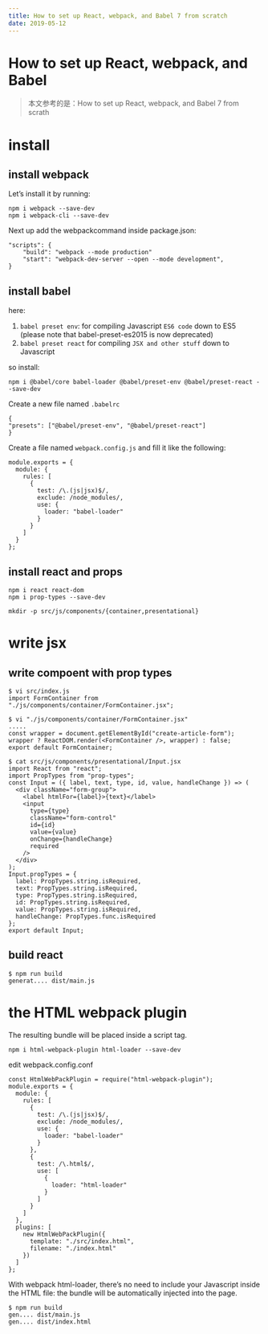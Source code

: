 ```yaml
---
title: How to set up React, webpack, and Babel 7 from scratch
date: 2019-05-12
---
```

# How to set up React, webpack, and Babel
> 本文参考的是：How to set up React, webpack, and Babel 7 from scrath

# install
## install webpack
Let’s install it by running:

    npm i webpack --save-dev
    npm i webpack-cli --save-dev

Next up add the webpackcommand inside package.json:

    "scripts": {
        "build": "webpack --mode production"
        "start": "webpack-dev-server --open --mode development",
    }

## install babel 
here:
1. `babel preset env`: for compiling Javascript `ES6 code` down to ES5 (please note that babel-preset-es2015 is now deprecated)
2. `babel preset react` for compiling `JSX and other stuff` down to Javascript

so install:

    npm i @babel/core babel-loader @babel/preset-env @babel/preset-react --save-dev

Create a new file named `.babelrc` 

    {
    "presets": ["@babel/preset-env", "@babel/preset-react"]
    }

Create a file named `webpack.config.js` and fill it like the following:

    module.exports = {
      module: {
        rules: [
          {
            test: /\.(js|jsx)$/,
            exclude: /node_modules/,
            use: {
              loader: "babel-loader"
            }
          }
        ]
      }
    };

## install react and props

    npm i react react-dom
    npm i prop-types --save-dev

    mkdir -p src/js/components/{container,presentational}

# write jsx
## write compoent with prop types

    $ vi src/index.js
    import FormContainer from "./js/components/container/FormContainer.jsx";

    $ vi "./js/components/container/FormContainer.jsx"
    .....
    const wrapper = document.getElementById("create-article-form");
    wrapper ? ReactDOM.render(<FormContainer />, wrapper) : false;
    export default FormContainer;

    $ cat src/js/components/presentational/Input.jsx
    import React from "react";
    import PropTypes from "prop-types";
    const Input = ({ label, text, type, id, value, handleChange }) => (
      <div className="form-group">
        <label htmlFor={label}>{text}</label>
        <input
          type={type}
          className="form-control"
          id={id}
          value={value}
          onChange={handleChange}
          required
        />
      </div>
    );
    Input.propTypes = {
      label: PropTypes.string.isRequired,
      text: PropTypes.string.isRequired,
      type: PropTypes.string.isRequired,
      id: PropTypes.string.isRequired,
      value: PropTypes.string.isRequired,
      handleChange: PropTypes.func.isRequired
    };
    export default Input;


## build react
    $ npm run build
    generat.... dist/main.js

# the HTML webpack plugin
The resulting bundle will be placed inside a script tag.

    npm i html-webpack-plugin html-loader --save-dev

edit webpack.config.conf

    const HtmlWebPackPlugin = require("html-webpack-plugin");
    module.exports = {
      module: {
        rules: [
          {
            test: /\.(js|jsx)$/,
            exclude: /node_modules/,
            use: {
              loader: "babel-loader"
            }
          },
          {
            test: /\.html$/,
            use: [
              {
                loader: "html-loader"
              }
            ]
          }
        ]
      },
      plugins: [
        new HtmlWebPackPlugin({
          template: "./src/index.html",
          filename: "./index.html"
        })
      ]
    };

With webpack html-loader,
 there’s no need to include your Javascript inside the HTML file: the bundle will be automatically injected into the page.

    $ npm run build
    gen.... dist/main.js
    gen.... dist/index.html